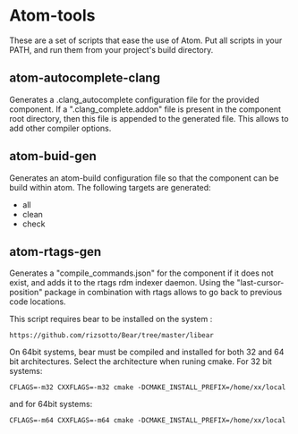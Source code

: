 # Atom-tools

These are a set of scripts that ease the use of Atom.
Put all scripts in your PATH, and run them from your project's build directory.

## atom-autocomplete-clang

Generates a .clang_autocomplete configuration file for the provided component.
If a ".clang_complete.addon" file is present in the component root directory,
then this file is appended to the generated file. This allows to add other
compiler options.

## atom-buid-gen

Generates an atom-build configuration file so that the component can be build
within atom. The following targets are generated:

- all
- clean
- check

## atom-rtags-gen

Generates a "compile_commands.json" for the component if it does not exist, and
adds it to the rtags rdm indexer daemon. Using the "last-cursor-position"
package in combination with rtags allows to go back to previous code locations.

This script requires bear to be installed on the system :

    https://github.com/rizsotto/Bear/tree/master/libear

On 64bit systems, bear must be compiled and installed for both 32 and 64 bit
architectures. Select the architecture when runing cmake. For 32 bit systems:

    CFLAGS=-m32 CXXFLAGS=-m32 cmake -DCMAKE_INSTALL_PREFIX=/home/xx/local

and for 64bit systems:

    CFLAGS=-m64 CXXFLAGS=-m64 cmake -DCMAKE_INSTALL_PREFIX=/home/xx/local
